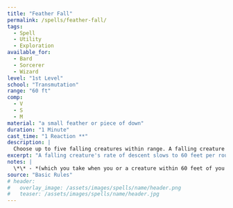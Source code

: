 ```yaml
---
title: "Feather Fall"
permalink: /spells/feather-fall/
tags:
  - Spell
  - Utility
  - Exploration
available_for:
  - Bard
  - Sorcerer
  - Wizard
level: "1st Level"
school: "Transmutation"
range: "60 ft"
comp:
  - V
  - S
  - M
material: "a small feather or piece of down"
duration: "1 Minute"
cast_time: "1 Reaction **"
description: |
  Choose up to five falling creatures within range. A falling creature's rate of descent slows to 60 feet per round until the spell ends. If the creature lands before the spell ends, it takes no falling damage and can land on its feet, and the spell ends for that creature.
excerpt: "A falling creature's rate of descent slows to 60 feet per round until the spell ends."
notes: |
  \*\* - *(which you take when you or a creature within 60 feet of you falls)*
source: "Basic Rules"
# header:
#   overlay_image: /assets/images/spells/name/header.png
#   teaser: /assets/images/spells/name/header.jpg
---
```

